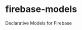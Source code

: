 firebase-models
===============

Declarative Models for Firebase

<script src="//ajax.googleapis.com/ajax/libs/jquery/1.8.1/jquery.min.js"></script>
<script src='https://cdn.firebase.com/v0/firebase.js'></script>
<script src="firebase-models.js"></script>
<script>
    var Chat = {};
    $.extend(Chat, FirebaseModels.Model, {
        type: "Chat",
        firebase: new Firebase("https://blabla.firebaseio-demo.com/Chat/")
    });

    Chat.put({"text": "Hi there!"}, function(id) {console.log("OK", id);}, function() {console.log("ERROR!!!");});

    Chat.get("19b3ef3e-dc65-74b0-bada-f40085459d29", function(item) {console.log(item)});

    Chat.get("not-existing-item-id", function(item) {console.log(item)});

    Chat.all(function(items) {console.log(items)});
</script>
